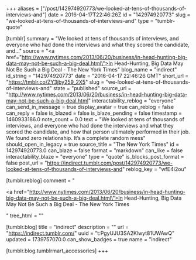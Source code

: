 +++
aliases = ["/post/142974920773/we-looked-at-tens-of-thousands-of-interviews-and"]
date = 2016-04-17T22:46:26Z
id = "142974920773"
slug = "we-looked-at-tens-of-thousands-of-interviews-and"
type = "tumblr-quote"

[tumblr]
summary = "We looked at tens of thousands of interviews, and everyone who had done the interviews and what they scored the candidate, and..."
source = "<a href=\"http://www.nytimes.com/2013/06/20/business/in-head-hunting-big-data-may-not-be-such-a-big-deal.html\">In Head-Hunting, Big Data May Not Be Such a Big Deal - The New York Times</a>"
blog_name = "indirect"
id_string = "142974920773"
date = "2016-04-17 22:46:26 GMT"
short_url = "https://tmblr.co/ZY3jby259_2X5"
slug = "we-looked-at-tens-of-thousands-of-interviews-and"
state = "published"
source_url = "http://www.nytimes.com/2013/06/20/business/in-head-hunting-big-data-may-not-be-such-a-big-deal.html"
interactability_reblog = "everyone"
can_send_in_message = true
display_avatar = true
can_reblog = false
can_reply = false
is_blazed = false
is_blaze_pending = false
timestamp = 1460933186.0
note_count = 0.0
text = "We looked at tens of thousands of interviews, and everyone who had done the interviews and what they scored the candidate, and how that person ultimately performed in their job. We found zero relationship. It’s a complete random mess"
should_open_in_legacy = true
source_title = "The New York Times"
id = 142974920773.0
can_blaze = false
format = "markdown"
can_like = false
interactability_blaze = "everyone"
type = "quote"
is_blocks_post_format = false
post_url = "https://indirect.tumblr.com/post/142974920773/we-looked-at-tens-of-thousands-of-interviews-and"
reblog_key = "wfE4i2ou"

[tumblr.reblog]
comment = "<p><a href=\"http://www.nytimes.com/2013/06/20/business/in-head-hunting-big-data-may-not-be-such-a-big-deal.html\">In Head-Hunting, Big Data May Not Be Such a Big Deal - The New York Times</a></p>"
tree_html = ""

[tumblr.blog]
title = "indirect"
description = ""
url = "https://indirect.tumblr.com/"
uuid = "t:PgyUJU3SA2Klwyt81UWAwQ"
updated = 1739757070.0
can_show_badges = true
name = "indirect"

[tumblr.blog.tumblrmart_accessories]
+++
